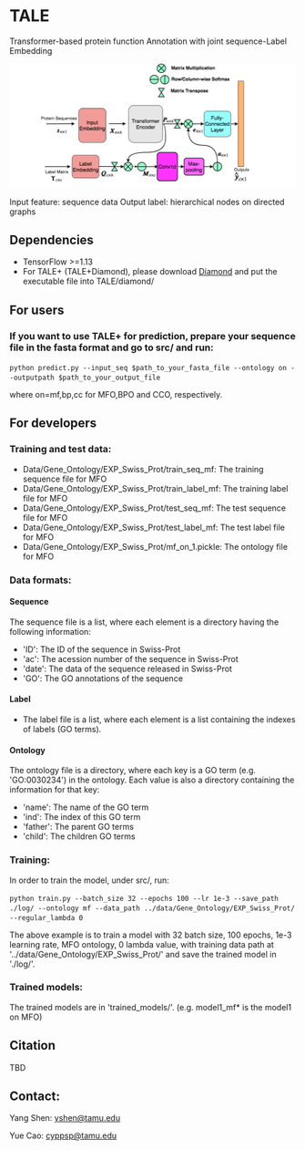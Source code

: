 # TALE
Transformer-based protein function Annotation with joint sequence-Label Embedding


![TALE Architecture](/ProteinFuncPred.png)

Input feature: sequence data
Output label: hierarchical nodes on directed graphs

## Dependencies
* TensorFlow >=1.13
* For TALE+ (TALE+Diamond), please download [Diamond](http://www.diamondsearch.org/index.php) and put the executable file into TALE/diamond/


## For users
### If you want to use TALE+ for prediction, prepare your sequence file in the fasta format and go to src/ and run:
`python predict.py --input_seq $path_to_your_fasta_file --ontology on --outputpath $path_to_your_output_file`

where on=mf,bp,cc for MFO,BPO and CCO, respectively.

## For developers
### Training and test data:
* Data/Gene_Ontology/EXP_Swiss_Prot/train_seq_mf: The training sequence file for MFO 
* Data/Gene_Ontology/EXP_Swiss_Prot/train_label_mf: The training label file for MFO
* Data/Gene_Ontology/EXP_Swiss_Prot/test_seq_mf: The test sequence file for MFO
* Data/Gene_Ontology/EXP_Swiss_Prot/test_label_mf: The test label file for MFO
* Data/Gene_Ontology/EXP_Swiss_Prot/mf_on_1.pickle: The ontology file for MFO

### Data formats:
#### Sequence
The sequence file is a list, where each element is a directory having the following information:
* 'ID': The ID of the sequence in Swiss-Prot
* 'ac': The acession number of the sequence in Swiss-Prot
* 'date': The data of the sequence released in Swiss-Prot
* 'GO':  The GO annotations of the sequence
#### Label 
* The label file is a list, where each element is a list containing the indexes of labels (GO terms).
#### Ontology 
The ontology file is a directory, where each key is a GO term (e.g. 'GO:0030234') in the ontology. Each value is also a directory containing the information for that key:
* 'name': The name of the GO term
* 'ind':  The index of this GO term
* 'father': The parent GO terms
* 'child': The children GO terms

### Training:
In order to train the model, under src/, run:

`python train.py --batch_size 32 --epochs 100 --lr 1e-3 --save_path ./log/ --ontology mf --data_path ../data/Gene_Ontology/EXP_Swiss_Prot/ --regular_lambda 0`

The above example is to train a model with 32 batch size, 100 epochs, 1e-3 learning rate, MFO ontology, 0 lambda value, with training data path at '../data/Gene_Ontology/EXP_Swiss_Prot/' and save the trained model in './log/'.

### Trained models:
The trained models are in 'trained_models/'. (e.g. model1_mf* is the model1 on MFO)


## Citation
TBD


## Contact:
Yang Shen: yshen@tamu.edu

Yue Cao:  cyppsp@tamu.edu
